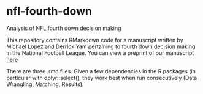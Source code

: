 # nfl-fourth-down
Analysis of NFL fourth down decision making

This repository contains RMarkdown code for a manuscript written by Michael Lopez and Derrick Yam pertaining to fourth down decision making in the National Football League. You can view a preprint of our manuscript [here]()

There are three .rmd files. Given a few dependencies in the R packages (in particular with dplyr::select(), they work best when run consecutively (Data Wrangling, Matching, Results). 
